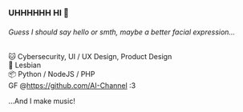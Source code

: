 ### UHHHHHH HI 🥰
###### Guess I should say hello or smth, maybe a better facial expression...

🐱 Cybersecurity, UI / UX Design, Product Design  
🌈 Lesbian  
📦 Python / NodeJS / PHP  
GF @https://github.com/AI-Channel 
:3 
 
...And I make music!
